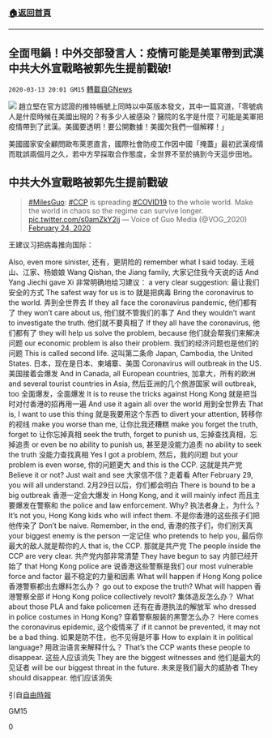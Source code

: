 ###  [:house:返回首頁](https://github.com/ourhimalayas/txt)
---

## 全面甩鍋！中外交部發言人：疫情可能是美軍帶到武漢 中共大外宣戰略被郭先生提前戳破!
`2020-03-13 20:01 GM15` [轉載自GNews](https://gnews.org/zh-hant/140411/)

![](https://s3-ap-northeast-1.amazonaws.com/news.guo.offload.media/wp-content/uploads/2020/03/13195129/phprj7au9.jpg)
趙立堅在官方認證的推特帳號上同時以中英版本發文，其中一篇寫道，「零號病人是什麼時候在美國出現的？有多少人被感染？醫院的名字是什麼？可能是美軍把疫情帶到了武漢。美國要透明！要公開數據！美國欠我們一個解釋！」

美國國家安全顧問歐布萊恩直言，國際社會防疫工作因中國「掩蓋」最初武漢疫情而耽誤兩個月之久，若中方早採取合作態度，全世界不至於搞到今天這步田地。

##  中共大外宣戰略被郭先生提前戳破 

> [#MilesGuo](https://twitter.com/hashtag/MilesGuo?src=hash&amp;ref_src=twsrc%5Etfw): [#CCP](https://twitter.com/hashtag/CCP?src=hash&amp;ref_src=twsrc%5Etfw) is spreading [#COVID19](https://twitter.com/hashtag/COVID19?src=hash&amp;ref_src=twsrc%5Etfw) to the whole world. Make the world in chaos so the regime can survive longer. [pic.twitter.com/s0amZkY2jj](https://t.co/s0amZkY2jj)
> — Voice of Guo Media (@VOG\_2020) [February 24, 2020](https://twitter.com/VOG_2020/status/1231765483503796224?ref_src=twsrc%5Etfw)

王建议习把病毒推向国际：

Also, even more sinister,
还有，更阴险的
remember what I said today.
王岐山、江家、杨娘娘
Wang Qishan, the Jiang family,
大家记住我今天说的话
And Yang Jiechi gave Xi
非常明确地给习建议：
a very clear suggestion:
最让我们安全的方式
The safest way for us is to
就是把病毒
Bring the coronavirus to the world.
弄到全世界去
If they all face the coronavirus pandemic,
他们都有了
they won’t care about us,
他们就不管我们的事了
And they wouldn’t want to investigate the truth.
他们就不要真相了
If they all have the coronavirus,
他们都有了
they will help us solve the problem, because
他们就会帮我们来解决问题
our economic problem is also their problem.
我们的经济问题也是他们的问题
This is called second life.
这叫第二条命
Japan, Cambodia, the United States.
日本，现在是日本、柬埔寨、美国
Coronavirus will outbreak in the US.
美国接着会爆发
And in Canada, all European countries,
加拿大，所有的欧洲
and several tourist countries in Asia,
然后亚洲的几个旅游国家
will outbreak, too
全面爆发，全面爆发
It is to reuse the tricks against Hong Kong
就是把当时对付香港的招再用一遍
And use it again all over the world
用到全世界去
That is, I want to use this thing
就是我要用这个东西
to divert your attention,
转移你的视线
make you worse than me,
让你比我还糟糕
make you forget the truth, forget to
让你忘掉真相
seek the truth, forget to punish us,
忘掉查找真相，忘掉追责
or even be no ability to punish us,
甚至是没能力追责
no ability to seek the truth
没能力查找真相
Yes I got a problem,
然后，我的问题
but your problem is even worse,
你的问题更大
and this is the CCP.
这就是共产党
Believe it or not? Just wait and see
大家信不信？走着看
After February 29, you will all understand.
2月29日以后，你们都会明白
There is bound to be a big outbreak
香港一定会大爆发
in Hong Kong, and it will mainly infect
而且主要爆发在警察和
the police and law enforcement. Why?
执法者身上，为什么？
It’s not you, Hong Kong kids who will infect them.
不是你香港的这些孩子们把他传染了
Don’t be naive. Remember, in the end,
香港的孩子们，你们别天真
your biggest enemy is the person
一定记住
who pretends to help you,
最后你最大的敌人就是帮你的人
that is, the CCP.
那就是共产党
The people inside the CCP are very clear.
共产党内部非常清楚
They have begun to say
内部已经开始了
that Hong Kong police are
说香港这些警察是我们
our most vulnerable force and factor
最不稳定的力量和因素
What will happen if Hong Kong police
香港警察都出去爆料怎么办？
go out to expose the truth? What will happen
香港警察全部
if Hong Kong police collectively revolt?
集体造反怎么办？
What about those PLA and fake policemen
还有在香港执法的解放军
who dressed in police costumes in Hong Kong?
穿着警察服装的黑警怎么办？
Here comes the coronavirus epidemic,
这个疫情来了
if it cannot be prevented, it may not be a bad thing.
如果是防不住，也不见得是坏事
How to explain it in political language?
用政治语言来解释什么？
That’s the CCP wants these people to disappear.
这些人应该消失
They are the biggest witnesses and
他们是最大的见证者
will be our biggest threat in the future.
未来是我们最大的威胁者
They should disappear.
他们应该消失

引自[自由時報](https://news.ltn.com.tw/news/world/breakingnews/3098316)

GM15

0
